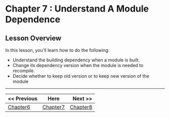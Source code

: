 Chapter 7 : Understand A Module Dependence
==

## Lesson Overview

In this lesson, you'll learn how to do the following:
* Understand the building dependency when a module is built. 
* Change its dependency version when the module is needed to recompile.
* Decide whether to keep old version or to keep new version of the module





------------------
<< Previous | Here  | Next >>
:--- | --- |---: 
[Chapter6](chapter6.md) | [Chapter7](chapter7.md) | [Chapter8](chapter8.md)





